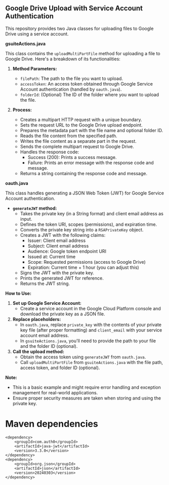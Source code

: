 ## Google Drive Upload with Service Account Authentication

This repository provides two Java classes for uploading files to Google Drive using a service account.

**gsuiteActions.java**

This class contains the `uploadMultiPartFile` method for uploading a file to Google Drive. Here's a breakdown of its functionalities:

1. **Method Parameters:**
    * `filePath`: The path to the file you want to upload.
    * `accessToken`: An access token obtained through Google Service Account authentication (handled by `oauth.java`).
    * `folderId`: (Optional) The ID of the folder where you want to upload the file.

2. **Process:**
    * Creates a multipart HTTP request with a unique boundary.
    * Sets the request URL to the Google Drive upload endpoint.
    * Prepares the metadata part with the file name and optional folder ID.
    * Reads the file content from the specified path.
    * Writes the file content as a separate part in the request.
    * Sends the complete multipart request to Google Drive.
    * Handles the response code:
        * Success (200): Prints a success message.
        * Failure: Prints an error message with the response code and message.
    * Returns a string containing the response code and message.

**oauth.java**

This class handles generating a JSON Web Token (JWT) for Google Service Account authentication.

* **`generateJWT` method:**
    * Takes the private key (in a String format) and client email address as input.
    * Defines the token URI, scopes (permissions), and expiration time.
    * Converts the private key string into a `RSAPrivateKey` object.
    * Creates a JWT with the following claims:
        * Issuer: Client email address
        * Subject: Client email address
        * Audience: Google token endpoint URI
        * Issued at: Current time
        * Scope: Requested permissions (access to Google Drive)
        * Expiration: Current time + 1 hour (you can adjust this)
    * Signs the JWT with the private key.
    * Prints the generated JWT for reference.
    * Returns the JWT string.

**How to Use:**

1.  **Set up Google Service Account:**
    *  Create a service account in the Google Cloud Platform console and download the private key as a JSON file.
2.  **Replace placeholders:**
    *  In `oauth.java`, replace `private_key` with the contents of your private key file (after proper formatting) and `client_email` with your service account email address.
    *  In `gsuiteActions.java`, you'll need to provide the path to your file and the folder ID (optional).
3.  **Call the upload method:**
    *  Obtain the access token using `generateJWT` from `oauth.java`.
    *  Call `uploadMultiPartFile` from `gsuiteActions.java` with the file path, access token, and folder ID (optional).

**Note:** 
* This is a basic example and might require error handling and exception management for real-world applications.
* Ensure proper security measures are taken when storing and using the private key.

# Maven dependencies
```
<dependency>
    <groupId>com.auth0</groupId>
    <artifactId>java-jwt</artifactId>
    <version>3.3.0</version>
</dependency>
<dependency>
    <groupId>org.json</groupId>
    <artifactId>json</artifactId>
    <version>20240303</version>
</dependency>
```

